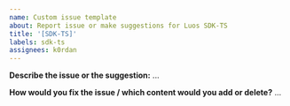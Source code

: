 ```yaml
---
name: Custom issue template
about: Report issue or make suggestions for Luos SDK-TS
title: '[SDK-TS]'
labels: sdk-ts
assignees: k0rdan
---
```


**Describe the issue or the suggestion:**
...

**How would you fix the issue / which content would you add or delete?**
...
